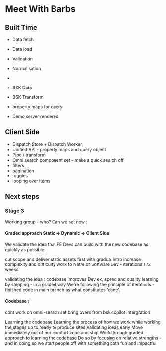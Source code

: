 # Meet With Barbs


## Built Time

- Data fetch 
- Data load 
- Validation
- Normalisation
- 
- BSK Data
- BSK Transform

- property maps for query 
- Demo server rendered

## Client Side
- Dispatch Store + Dispatch Worker
- Unified API - property maps and query object
- Pipe / transform
- Omni search component set - make a quick search off
- filters
- pagination
- toggles
- looping over items


## Next steps 


### Stage 3 
Working group - who? Can we set now : 

#### Graded approach Static -> Dynamic -> Client Side
We validate the idea that FE Devs can build with the new codebase as quickly as possible.

cut scope and deliver static assets first with gradual intro
increase complexity and difficulty 
work to Natre of Software Dev - iterations 1  /2 weeks.

validating the idea : codebase improves Dev ex, speed and quality
learning by shipping - in a graded way 
We're following the principle of iterations - finished code in main branch as what constitutes 'done'.


#### Codebase : 
cont work on omni-search set 
bring overs from bsk 
copilot intergration


Learning the codebase 
Learning the process of how we work while working the stages up to ready to produce sites 
Validating ideas early 
Move immediately out of our comfort zone and ship 
Work through graded approach to learning the codebase 
Do so by focusing on relative strengths - and in doing so we start people off with something both fun and impactful 
